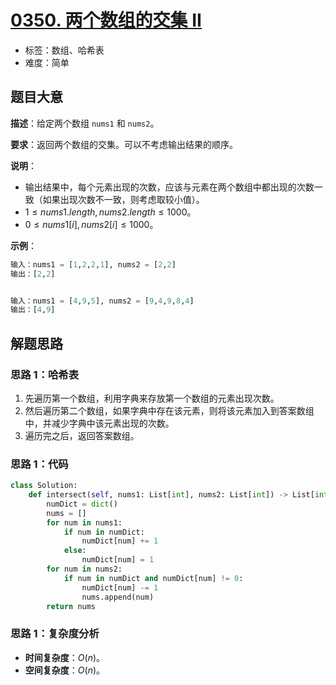 # [0350. 两个数组的交集 II](https://leetcode.cn/problems/intersection-of-two-arrays-ii/)

- 标签：数组、哈希表
- 难度：简单

## 题目大意

**描述**：给定两个数组 `nums1` 和 `nums2`。

**要求**：返回两个数组的交集。可以不考虑输出结果的顺序。

**说明**：

- 输出结果中，每个元素出现的次数，应该与元素在两个数组中都出现的次数一致（如果出现次数不一致，则考虑取较小值）。
- $1 \le nums1.length, nums2.length \le 1000$。
- $0 \le nums1[i], nums2[i] \le 1000$。

**示例**：

```Python
输入：nums1 = [1,2,2,1], nums2 = [2,2]
输出：[2,2]


输入：nums1 = [4,9,5], nums2 = [9,4,9,8,4]
输出：[4,9]
```

## 解题思路

### 思路 1：哈希表

1. 先遍历第一个数组，利用字典来存放第一个数组的元素出现次数。
2. 然后遍历第二个数组，如果字典中存在该元素，则将该元素加入到答案数组中，并减少字典中该元素出现的次数。
3. 遍历完之后，返回答案数组。

### 思路 1：代码

```Python
class Solution:
    def intersect(self, nums1: List[int], nums2: List[int]) -> List[int]:
        numDict = dict()
        nums = []
        for num in nums1:
            if num in numDict:
                numDict[num] += 1
            else:
                numDict[num] = 1
        for num in nums2:
            if num in numDict and numDict[num] != 0:
                numDict[num] -= 1
                nums.append(num)
        return nums
```

### 思路 1：复杂度分析

- **时间复杂度**：$O(n)$。
- **空间复杂度**：$O(n)$。